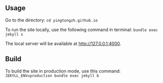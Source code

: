 ## Usage
Go to the directory:
`cd yingtongzh.github.io`

To run the site locally, use the following command in terminal:
`bundle exec jekyll s`

The local server will be available at http://127.0.0.1:4000.

## Build
To build the site in production mode, use this command:
`JEKYLL_ENV=production bundle exec jekyll b`